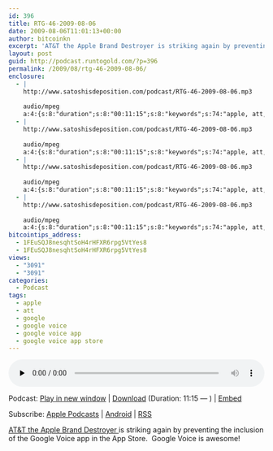 ```yaml
---
id: 396
title: RTG-46-2009-08-06
date: 2009-08-06T11:01:13+00:00
author: bitcoinkn
excerpt: 'AT&T the Apple Brand Destroyer is striking again by preventing the inclusion of the Google Voice app in the App Store.  Google Voice is awesome!'
layout: post
guid: http://podcast.runtogold.com/?p=396
permalink: /2009/08/rtg-46-2009-08-06/
enclosure:
  - |
    http://www.satoshisdeposition.com/podcast/RTG-46-2009-08-06.mp3
    
    audio/mpeg
    a:4:{s:8:"duration";s:8:"00:11:15";s:8:"keywords";s:74:"apple, att, google, google voice, google voice app, google voice app store";s:6:"author";s:17:"Trace Mayer, J.D.";s:8:"explicit";s:1:"0";}
  - |
    http://www.satoshisdeposition.com/podcast/RTG-46-2009-08-06.mp3
    
    audio/mpeg
    a:4:{s:8:"duration";s:8:"00:11:15";s:8:"keywords";s:74:"apple, att, google, google voice, google voice app, google voice app store";s:6:"author";s:17:"Trace Mayer, J.D.";s:8:"explicit";s:1:"0";}
  - |
    http://www.satoshisdeposition.com/podcast/RTG-46-2009-08-06.mp3
    
    audio/mpeg
    a:4:{s:8:"duration";s:8:"00:11:15";s:8:"keywords";s:74:"apple, att, google, google voice, google voice app, google voice app store";s:6:"author";s:17:"Trace Mayer, J.D.";s:8:"explicit";s:1:"0";}
  - |
    http://www.satoshisdeposition.com/podcast/RTG-46-2009-08-06.mp3
    
    audio/mpeg
    a:4:{s:8:"duration";s:8:"00:11:15";s:8:"keywords";s:74:"apple, att, google, google voice, google voice app, google voice app store";s:6:"author";s:17:"Trace Mayer, J.D.";s:8:"explicit";s:1:"0";}
bitcointips_address:
  - 1FEuSQJ8nesqhtSoH4rHFXR6rpg5VtYes8
  - 1FEuSQJ8nesqhtSoH4rHFXR6rpg5VtYes8
views:
  - "3091"
  - "3091"
categories:
  - Podcast
tags:
  - apple
  - att
  - google
  - google voice
  - google voice app
  - google voice app store
---
```

<!--powerpress_player-->

<div class="powerpress_player" id="powerpress_player_5636">
  <audio class="wp-audio-shortcode" id="audio-396-47" preload="none" style="width: 100%;" controls="controls"><source type="audio/mpeg" src="http://media.blubrry.com/bitcoinruntogold/p/www.satoshisdeposition.com/podcast/RTG-46-2009-08-06.mp3?_=47" /><a href="http://media.blubrry.com/bitcoinruntogold/p/www.satoshisdeposition.com/podcast/RTG-46-2009-08-06.mp3">http://media.blubrry.com/bitcoinruntogold/p/www.satoshisdeposition.com/podcast/RTG-46-2009-08-06.mp3</a></audio>
</div>

<p class="powerpress_links powerpress_links_mp3">
  Podcast: <a href="http://media.blubrry.com/bitcoinruntogold/p/www.satoshisdeposition.com/podcast/RTG-46-2009-08-06.mp3" class="powerpress_link_pinw" target="_blank" title="Play in new window" onclick="return powerpress_pinw('https://www.bitcoin.kn/?powerpress_pinw=396-podcast');" rel="nofollow">Play in new window</a> | <a href="http://media.blubrry.com/bitcoinruntogold/s/www.satoshisdeposition.com/podcast/RTG-46-2009-08-06.mp3" class="powerpress_link_d" title="Download" rel="nofollow" download="RTG-46-2009-08-06.mp3">Download</a> (Duration: 11:15 &#8212; ) | <a href="#" class="powerpress_link_e" title="Embed" onclick="return powerpress_show_embed('396-podcast');" rel="nofollow">Embed</a>
</p>

<p class="powerpress_embed_box" id="powerpress_embed_396-podcast" style="display: none;">
  <input id="powerpress_embed_396-podcast_t" type="text" value="<iframe width=&quot;320&quot; height=&quot;30&quot; src=&quot;https://www.bitcoin.kn/?powerpress_embed=396-podcast&amp;powerpress_player=mediaelement-audio&quot; frameborder=&quot;0&quot; scrolling=&quot;no&quot;></iframe>" onclick="javascript: this.select();" onfocus="javascript: this.select();" style="width: 70%;" readOnly />
</p>

<p class="powerpress_links powerpress_subscribe_links">
  Subscribe: <a href="https://itunes.apple.com/WebObjects/MZStore.woa/wa/viewPodcast?id=301670981&mt=2&ls=1#episodeGuid=http%3A%2F%2Fpodcast.runtogold.com%2F%3Fp%3D396" class="powerpress_link_subscribe powerpress_link_subscribe_itunes" title="Subscribe on Apple Podcasts" rel="nofollow">Apple Podcasts</a> | <a href="https://subscribeonandroid.com/www.bitcoin.kn/feed/podcast/" class="powerpress_link_subscribe powerpress_link_subscribe_android" title="Subscribe on Android" rel="nofollow">Android</a> | <a href="https://www.bitcoin.kn/feed/podcast/" class="powerpress_link_subscribe powerpress_link_subscribe_rss" title="Subscribe via RSS" rel="nofollow">RSS</a>
</p>

<a title="att apple brand destroyer" href="http://www.runtogold.com/2009/08/how-to-spontaneously-combust-there-is-an-iphone-app-for-that/" target="_blank">AT&T the Apple Brand Destroyer </a>is striking again by preventing the inclusion of the Google Voice app in the App Store.  Google Voice is awesome!